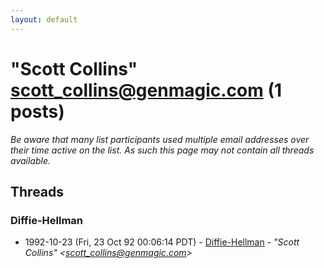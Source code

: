 ```yaml
---
layout: default
---
```


# "Scott Collins" <scott_collins@genmagic.com> (1 posts)

_Be aware that many list participants used multiple email addresses over their time active on the list. As such this page may not contain all threads available._

## Threads

### Diffie-Hellman
+ 1992-10-23 (Fri, 23 Oct 92 00:06:14 PDT) - [Diffie-Hellman](/archive/1992/10/200d440b3ce47cfce824973681a175c86df247d92d5e7dc292012ab8bc88656a) - _"Scott Collins" \<scott_collins@genmagic.com\>_

